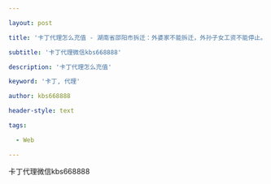 ---
layout: post
title: '卡丁代理怎么充值 - 湖南省邵阳市拆迁：外婆家不能拆迁，外孙子女工资不能停止。'
subtitle: '卡丁代理微信kbs668888'
description: '卡丁代理怎么充值'
keyword: '卡丁, 代理'
author: kbs668888
header-style: text
tags:
  - Web
---
卡丁代理微信kbs668888

